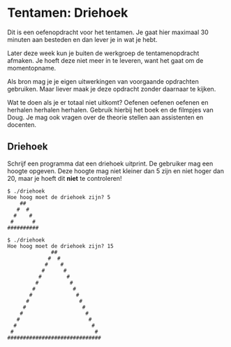 # Tentamen: Driehoek

Dit is een oefenopdracht voor het tentamen. Je gaat hier maximaal 30 minuten aan besteden en dan lever je in wat je hebt.

Later deze week kun je buiten de werkgroep de tentamenopdracht afmaken. Je hoeft deze niet meer in te leveren, want het gaat om de momentopname.

Als bron mag je je eigen uitwerkingen van voorgaande opdrachten gebruiken. Maar liever maak je deze opdracht zonder daarnaar te kijken.

Wat te doen als je er totaal niet uitkomt? Oefenen oefenen oefenen en herhalen herhalen herhalen. Gebruik hierbij het boek en de filmpjes van Doug. Je mag ook vragen over de theorie stellen aan assistenten en docenten.

## Driehoek

Schrijf een programma dat een driehoek uitprint. De gebruiker mag een hoogte opgeven. Deze hoogte mag niet kleiner dan 5 zijn en niet hoger dan 20, maar je hoeft dit **niet** te controleren!

    $ ./driehoek
    Hoe hoog moet de driehoek zijn? 5
        ##
       #  #
      #    #
     #      #
    ##########

    $ ./driehoek
    Hoe hoog moet de driehoek zijn? 15
                  ##
                 #  #
                #    #
               #      #
              #        #
             #          #
            #            #
           #              #
          #                #
         #                  #
        #                    #
       #                      #
      #                        #
     #                          #
    ##############################
